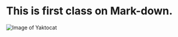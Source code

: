 # This is first class on Mark-down.
![Image of Yaktocat](https://octodex.github.com/images/yaktocat.png)
